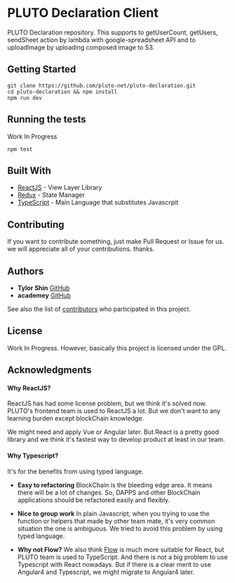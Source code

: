 # PLUTO Declaration Client

PLUTO Declaration repository.
This supports to getUserCount, getUsers, sendSheet action by lambda with google-spreadsheet API
and to uploadImage by uploading composed image to S3.

## Getting Started

```
git clone https://github.com/pluto-net/pluto-declaration.git
cd pluto-declaration && npm install
npm run dev
```

## Running the tests

Work In Progress

```
npm test
```

## Built With

* [ReactJS](https://reactjs.org/) - View Layer Library
* [Redux](http://redux.js.org/) - State Manager
* [TypeScript](http://www.typescriptlang.org/) - Main Language that substitutes Javascrpit

## Contributing

If you want to contribute something, just make Pull Request or Issue for us.
we will appreciate all of your contributions. thanks.

## Authors

* **Tylor Shin** [GitHub](https://github.com/TylorShin)
* **academey** [GitHub](https://github.com/academey)

See also the list of [contributors](https://github.com/pluto-net/pluto-declaration/graphs/contributors) who participated in this project.

## License

Work In Progress.
However, basically this project is licensed under the GPL.

## Acknowledgments

#### Why ReactJS?

ReactJS has had some license problem, but we think it's solved now.
PLUTO's frontend team is used to ReactJS a lot.
But we don't want to any learning burden except blockChain knowledge.

We might need and apply Vue or Angular later.
But React is a pretty good library and we think it's fastest way to develop product at least in our team.

#### Why Typescript?

It's for the benefits from using typed language.

* **Easy to refactoring**
  BlockChain is the bleeding edge area. It means there will be a lot of changes.
  So, DAPPS and other BlockChain applications should be refactored easily and flexibly.

* **Nice to group work**
  In plain Javascript, when you trying to use the function or helpers that made by other team mate, it's very common situation the one is ambiguous.
  We tried to avoid this problem by using typed language.

* **Why not Flow?**
  We also think [Flow](https://github.com/facebook/flow) is much more suitable for React, but PLUTO team is used to TypeScript. And there is not a big problem to use Typescript with React nowadays.
  But if there is a clear merit to use Angular4 and Typescript, we might migrate to Angular4 later.
